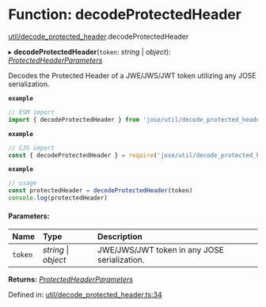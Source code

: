 # Function: decodeProtectedHeader

[util/decode_protected_header](../modules/util_decode_protected_header.md).decodeProtectedHeader

▸ **decodeProtectedHeader**(`token`: *string* \| *object*): [*ProtectedHeaderParameters*](../types/util_decode_protected_header.protectedheaderparameters.md)

Decodes the Protected Header of a JWE/JWS/JWT token utilizing any JOSE serialization.

**`example`** 
```js
// ESM import
import { decodeProtectedHeader } from 'jose/util/decode_protected_header'
```

**`example`** 
```js
// CJS import
const { decodeProtectedHeader } = require('jose/util/decode_protected_header')
```

**`example`** 
```js
// usage
const protectedHeader = decodeProtectedHeader(token)
console.log(protectedHeader)
```

#### Parameters:

Name | Type | Description |
:------ | :------ | :------ |
`token` | *string* \| *object* | JWE/JWS/JWT token in any JOSE serialization.    |

**Returns:** [*ProtectedHeaderParameters*](../types/util_decode_protected_header.protectedheaderparameters.md)

Defined in: [util/decode_protected_header.ts:34](https://github.com/panva/jose/blob/v3.10.0/src/util/decode_protected_header.ts#L34)

